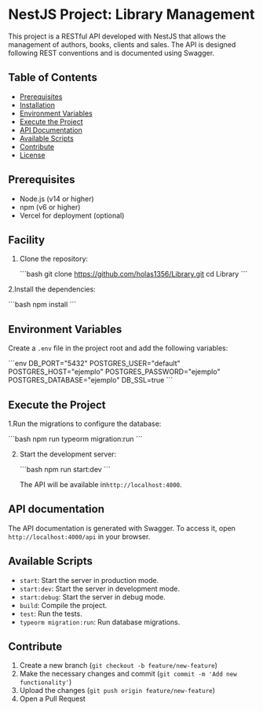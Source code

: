 # NestJS Project: Library Management

This project is a RESTful API developed with NestJS that allows the management of authors, books, clients and sales. The API is designed following REST conventions and is documented using Swagger.

## Table of Contents

- [Prerequisites](#prerequisites)
- [Installation](#installation)
- [Environment Variables](#environment-variables)
- [Execute the Project](#execute-the-project)
- [API Documentation](#api-documentation)
- [Available Scripts](#available-scripts)
- [Contribute](#contribute)
- [License](#license)

## Prerequisites

- Node.js (v14 or higher)
- npm (v6 or higher)
- Vercel for deployment (optional)

## Facility

1. Clone the repository:

     ´´´bash
   git clone https://github.com/holas1356/Library.git
   cd Library
   ´´´

2.Install the dependencies:

   ´´´bash
   npm install
   ´´´

## Environment Variables

Create a `.env` file in the project root and add the following variables:

´´´env
DB_PORT="5432"
POSTGRES_USER="default"
POSTGRES_HOST="ejemplo"
POSTGRES_PASSWORD="ejemplo"
POSTGRES_DATABASE="ejemplo"
DB_SSL=true
´´´

## Execute the Project

1.Run the migrations to configure the database:

   ´´´bash
   npm run typeorm migration:run
   ´´´

2. Start the development server:

   ´´´bash
   npm run start:dev
   ´´´

   The API will be available in`http://localhost:4000`.

## API documentation

The API documentation is generated with Swagger. To access it, open `http://localhost:4000/api` in your browser.

## Available Scripts


- `start`: Start the server in production mode.
- `start:dev`: Start the server in development mode.
- `start:debug`: Start the server in debug mode.
- `build`: Compile the project.
- `test`: Run the tests.
- `typeorm migration:run`: Run database migrations.

## Contribute

1. Create a new branch (`git checkout -b feature/new-feature`)
2. Make the necessary changes and commit (`git commit -m 'Add new functionality'`)
3. Upload the changes (`git push origin feature/new-feature`)
4. Open a Pull Request
